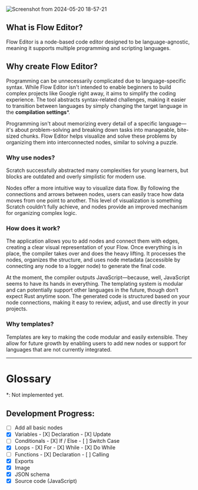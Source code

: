 ![Screenshot from 2024-05-20 18-57-21](https://github.com/toddync/flow_editor/assets/102318495/4c4c0f07-b77c-4510-a427-839a86c5b724)

## What is Flow Editor?

Flow Editor is a node-based code editor designed to be language-agnostic, meaning it supports multiple programming and scripting languages.

## Why create Flow Editor?

Programming can be unnecessarily complicated due to language-specific syntax. While Flow Editor isn't intended to enable beginners to build complex projects like Google right away, it aims to simplify the coding experience. The tool abstracts syntax-related challenges, making it easier to transition between languages by simply changing the target language in the **compilation settings**\*.

Programming isn't about memorizing every detail of a specific language—it's about problem-solving and breaking down tasks into manageable, bite-sized chunks. Flow Editor helps visualize and solve these problems by organizing them into interconnected nodes, similar to solving a puzzle.

### Why use nodes?

Scratch successfully abstracted many complexities for young learners, but blocks are outdated and overly simplistic for modern use.

Nodes offer a more intuitive way to visualize data flow. By following the connections and arrows between nodes, users can easily trace how data moves from one point to another. This level of visualization is something Scratch couldn’t fully achieve, and nodes provide an improved mechanism for organizing complex logic.

### How does it work?

The application allows you to add nodes and connect them with edges, creating a clear visual representation of your Flow. Once everything is in place, the compiler takes over and does the heavy lifting. It processes the nodes, organizes the structure, and uses node metadata (accessible by connecting any node to a logger node) to generate the final code.

At the moment, the compiler outputs JavaScript—because, well, JavaScript seems to have its hands in everything. The templating system is modular and can potentially support other languages in the future, though don’t expect Rust anytime soon. The generated code is structured based on your node connections, making it easy to review, adjust, and use directly in your projects.

### Why templates?

Templates are key to making the code modular and easily extensible. They allow for future growth by enabling users to add new nodes or support for languages that are not currently integrated.

---

# Glossary

\*: Not implemented yet.

## Development Progress:

- [ ]  Add all basic nodes
  - [X]  Variables
    - [X]  Declaration
    - [X]  Update
  - [ ]  Conditionals
    - [X]  If / Else
    - [ ]  Switch Case
  - [X]  Loops
    - [X]  For
    - [X]  While
    - [X]  Do While
  - [ ]  Functions
    - [X]  Declaration
    - [ ]  Calling
- [X]  Exports
  - [X]  Image
  - [X]  JSON schema
  - [X]  Source code (JavaScript)
